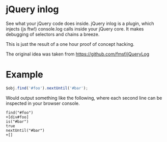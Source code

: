 jQuery inlog
======

See what your jQuery code does inside.
jQuery inlog is a plugin, which injects (js ftw!) console.log calls inside your jQuery core.
It makes debugging of selectors and chains a breeze.

This is just the result of a one hour proof of concept hacking.

The original idea was taken from https://github.com/fmsf/jQueryLog

Example
========

```javascript
$obj.find('#foo').nextUntil('#bar');
```

Would output something like the following,
where each second line can be inspected in your browser console.

```
find("#foo")
+[div#foo]
is("#bar")
true
nextUntil("#bar")
+[]
```
